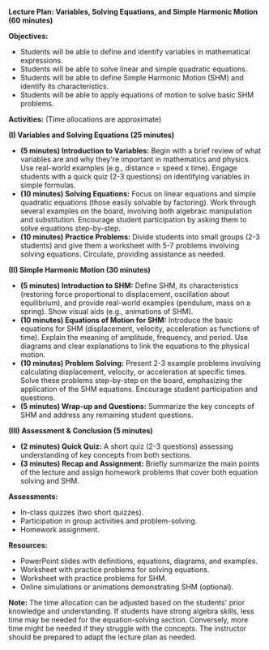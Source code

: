 **Lecture Plan: Variables, Solving Equations, and Simple Harmonic Motion (60 minutes)**

**Objectives:**

* Students will be able to define and identify variables in mathematical expressions.
* Students will be able to solve linear and simple quadratic equations.
* Students will be able to define Simple Harmonic Motion (SHM) and identify its characteristics.
* Students will be able to apply equations of motion to solve basic SHM problems.

**Activities:** (Time allocations are approximate)

**(I) Variables and Solving Equations (25 minutes)**

* **(5 minutes) Introduction to Variables:**  Begin with a brief review of what variables are and why they're important in mathematics and physics. Use real-world examples (e.g., distance = speed x time).  Engage students with a quick quiz (2-3 questions) on identifying variables in simple formulas.
* **(10 minutes) Solving Equations:**  Focus on linear equations and simple quadratic equations (those easily solvable by factoring). Work through several examples on the board, involving both algebraic manipulation and substitution. Encourage student participation by asking them to solve equations step-by-step.
* **(10 minutes) Practice Problems:**  Divide students into small groups (2-3 students) and give them a worksheet with 5-7 problems involving solving equations. Circulate, providing assistance as needed.


**(II) Simple Harmonic Motion (30 minutes)**

* **(5 minutes) Introduction to SHM:** Define SHM, its characteristics (restoring force proportional to displacement, oscillation about equilibrium), and provide real-world examples (pendulum, mass on a spring). Show visual aids (e.g., animations of SHM).
* **(10 minutes) Equations of Motion for SHM:** Introduce the basic equations for SHM (displacement, velocity, acceleration as functions of time).  Explain the meaning of amplitude, frequency, and period.  Use diagrams and clear explanations to link the equations to the physical motion.
* **(10 minutes) Problem Solving:** Present 2-3 example problems involving calculating displacement, velocity, or acceleration at specific times.  Solve these problems step-by-step on the board, emphasizing the application of the SHM equations.  Encourage student participation and questions.
* **(5 minutes) Wrap-up and Questions:** Summarize the key concepts of SHM and address any remaining student questions.


**(III)  Assessment & Conclusion (5 minutes)**

* **(2 minutes) Quick Quiz:**  A short quiz (2-3 questions) assessing understanding of key concepts from both sections.
* **(3 minutes)  Recap and Assignment:** Briefly summarize the main points of the lecture and assign homework problems that cover both equation solving and SHM.


**Assessments:**

* In-class quizzes (two short quizzes).
* Participation in group activities and problem-solving.
* Homework assignment.


**Resources:**

* PowerPoint slides with definitions, equations, diagrams, and examples.
* Worksheet with practice problems for solving equations.
* Worksheet with practice problems for SHM.
* Online simulations or animations demonstrating SHM (optional).


**Note:**  The time allocation can be adjusted based on the students' prior knowledge and understanding.  If students have strong algebra skills, less time may be needed for the equation-solving section.  Conversely, more time might be needed if they struggle with the concepts.  The instructor should be prepared to adapt the lecture plan as needed.
